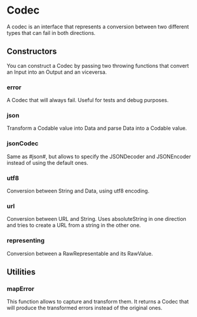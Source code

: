 #  Codec

A codec is an interface that represents a conversion between two different types that can fail in both directions.

## Constructors

You can construct a Codec by passing two throwing functions that convert an Input into an Output and an viceversa.

### error

A Codec that will always fail. Useful for tests and debug purposes.

### json

Transform a Codable value into Data and parse Data into a Codable value.

### jsonCodec

Same as #json#, but allows to specify the JSONDecoder and JSONEncoder instead of using the default ones.

### utf8

Conversion between String and Data, using utf8 encoding.

### url

Conversion between URL and String. Uses absoluteString in one direction and tries to create a URL from a string in the other one.

### representing

Conversion between a RawRepresentable and its RawValue.

## Utilities

### mapError

This function allows to capture and transform them. It returns a Codec that will produce the transformed errors instead of the original ones.

 

